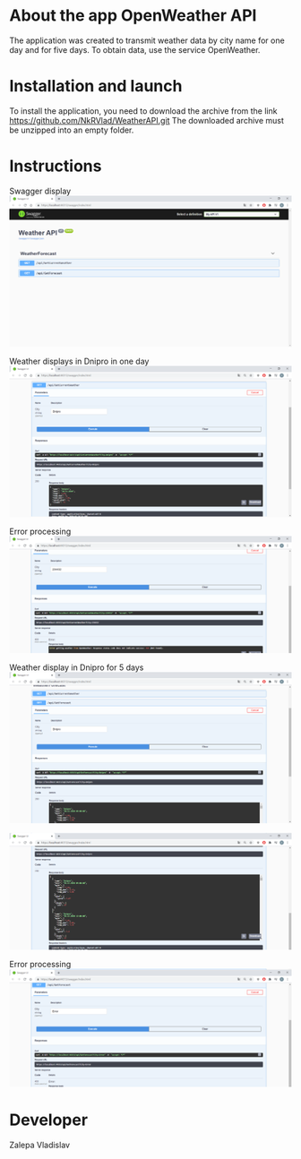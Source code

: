 # About the app OpenWeather API

The application was created to transmit weather data by city name for one day and for five days. To obtain data, use the service OpenWeather. 

# Installation and launch

To install the application, you need to download the archive from the link https://github.com/NkRVlad/WeatherAPI.git The downloaded archive must be unzipped into an empty folder.

# Instructions

Swagger display
![alt text](https://github.com/NkRVlad/WeatherAPI/raw/main/image/Swagger.png?)

Weather displays in Dnipro in one day
![alt text](https://github.com/NkRVlad/WeatherAPI/raw/main/image/Dnipro_one.png?)

Error processing
![alt text](https://github.com/NkRVlad/WeatherAPI/raw/main/image/Error_one.png?)

Weather display in Dnipro for 5 days
![alt text](https://github.com/NkRVlad/WeatherAPI/raw/main/image/Dnipro_five.png?)

![alt text](https://github.com/NkRVlad/WeatherAPI/raw/main/image/Dnipro_five_2.png?)

Error processing
![alt text](https://github.com/NkRVlad/WeatherAPI/raw/main/image/Error_five.png?)

# Developer
Zalepa Vladislav

